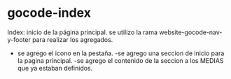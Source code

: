 # gocode-index

Index:  inicio de la página principal.
se utilizo la rama website-gocode-nav-y-footer para realizar los agregados.
- se agrego el icono en la pestaña.
-se agrego una seccion de inicio para la pagina principal.
-se agrego el contenido de la seccion a los MEDIAS que ya estaban definidos.


